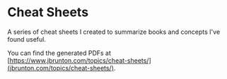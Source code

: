 # Cheat Sheets

A series of cheat sheets I created to summarize books and concepts I've found useful.

You can find the generated PDFs at [https://www.jbrunton.com/topics/cheat-sheets/](jbrunton.com/topics/cheat-sheets/).
